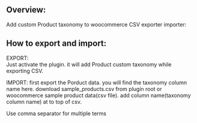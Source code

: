 ## Overview:

Add custom Product taxonomy to woocommerce CSV exporter importer:

## How to export and import:

EXPORT:  
Just activate the plugin. it will add Product custom taxonomy while exporting CSV. 

IMPORT:
first export the Porduct data. you will find the taxonomy column name here. download sample_products.csv from plugin root or woocommerce sample product
data(csv file). add column name(taxonomy column name) at to top of csv.

Use comma separator for multiple terms